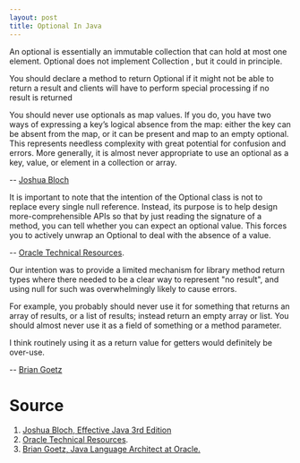 ```yaml
---
layout: post
title: Optional In Java 
---
```



>
An optional is essentially an immutable collection that can hold at most one element. Optional<T> does not implement Collection<T> , but it could in principle.

You should declare a method to return Optional<T> if it might not be able to return a result and clients will have to perform special processing if no result is returned

You should never use optionals as map values. If you do, you have two ways of expressing a key’s logical absence from the map: either the key can be absent from the map, or it can be present and map to an empty optional. This represents needless complexity with great potential for confusion and errors. More generally, it is almost never appropriate to use an optional as a key, value, or element in a collection or array.
>
-- [Joshua Bloch](https://www.amazon.com/Effective-Java-Joshua-Bloch/dp/0134685997)

>
It is important to note that the intention of the Optional class is not to replace every single null reference. Instead, its purpose is to help design more-comprehensible APIs so that by just reading the signature of a method, you can tell whether you can expect an optional value. This forces you to actively unwrap an Optional to deal with the absence of a value.
>

-- [Oracle Technical Resources](https://www.oracle.com/technical-resources/articles/java/java8-optional.html).

> 
Our intention was to provide a limited mechanism for library method return types where there needed to be a clear way to represent "no result", and using null for such was overwhelmingly likely to cause errors.

For example, you probably should never use it for something that returns an array of results, or a list of results; instead return an empty array or list. You should almost never use it as a field of something or a method parameter. 

I think routinely using it as a return value for getters would definitely be over-use.
>

-- [Brian Goetz](https://stackoverflow.com/a/26328555)

# Source
1. [Joshua Bloch, Effective Java 3rd Edition](https://www.amazon.com/Effective-Java-Joshua-Bloch/dp/0134685997)
2. [Oracle Technical Resources](https://www.oracle.com/technical-resources/articles/java/java8-optional.html).
3. [Brian Goetz, Java Language Architect at Oracle.](https://stackoverflow.com/a/26328555)
